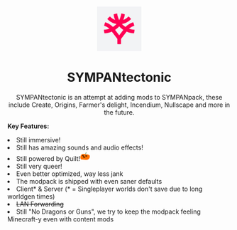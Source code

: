 <div align=center>
    <img src="https://raw.githubusercontent.com/elrant/BRANDING/main/SYMPAN/Logo/PNG/LOGO%402x.png" width=100></img><h1>SYMPANtectonic</h1>
</div>

<div align=center>
  SYMPANtectonic is an attempt at adding mods to SYMPANpack,
  these include Create, Origins, Farmer's delight, Incendium, Nullscape and more in the future.
</div>

<p> </p>

<div align=left>
    <b>Key Features:</b>
    <p> </p>
    <p> </p>
    <li>Still immersive!</li>
    <li>Still has amazing sounds and audio effects!</li>
    <li>Still powered by Quilt!<img src=https://raw.githubusercontent.com/QuiltMC/art/master/emoji/uwu_pineapple.png width=22></img></li>
    <li>Still very queer!</li>
    <li>Even better optimized, way less jank</li>
    <li>The modpack is shipped with even saner defaults</li>
    <li>Client* & Server (* = Singleplayer worlds don't save due to long worldgen times)</li>
    <li><s>LAN Forwarding</s></li>
    <li>Still "No Dragons or Guns", we try to keep the modpack feeling Minecraft-y even with content mods</li>
</div>
